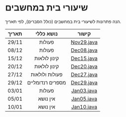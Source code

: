 # שיעורי בית במחשבים

הנה פתרונות לשיעורי בית במחשבים (כולל הסברים), לפי תאריך.

| תאריך |    נושא כללי     |             קישור             |
|:-----:|:----------------:|:-----------------------------:|
| 29/11 |      פעולות      | [Nov29.java](/src/Nov29.java) |
| 08/12 |      פעולות      | [Dec08.java](/src/Dec08.java) |
| 15/12 |   קינון לולאות   | [Dec15.java](/src/Dec15.java) |
| 20/12 |   קינון לולאות   | [Dec20.java](/src/Dec20.java) |
| 27/12 |  פעולות ולולאות  | [Dec27.java](/src/Dec27.java) |
| 29/12 | מספרים רנדומליים | [Dec29.java](/src/Dec29.java) |
| 03/01 |      פעולות      | [Jan03.java](/src/Jan03.java) |
| 05/01 |     אין נושא     | [Jan05.java](/src/Jan05.java) |
| 10/01 |     אין נושא     | [Jan10.java](/src/Jan10.java) | 
